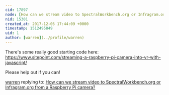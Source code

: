 ```yaml
---
cid: 17897
node: [How can we stream video to SpectralWorkbench.org or Infragram.org from a Raspberry Pi camera?](../notes/warren/12-05-2017/how-can-we-stream-video-to-spectralworkbench-org-or-infragram-org-from-a-raspberry-pi-camera)
nid: 15301
created_at: 2017-12-05 17:44:09 +0000
timestamp: 1512495849
uid: 1
author: [warren](../profile/warren)
---
```


There's some really good starting code here: https://www.sitepoint.com/streaming-a-raspberry-pi-camera-into-vr-with-javascript/

Please help out if you can!

[warren](../profile/warren) replying to: [How can we stream video to SpectralWorkbench.org or Infragram.org from a Raspberry Pi camera?](../notes/warren/12-05-2017/how-can-we-stream-video-to-spectralworkbench-org-or-infragram-org-from-a-raspberry-pi-camera)

